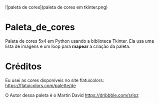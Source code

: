 ![paleta de cores](paleta de cores em tkinter.png)

# Paleta_de_cores
Paleta de cores 5x4 em Python usando a biblioteca Tkinter. Ela usa uma lista de imagens e um loop para __mapear__ a criação da paleta.

# Créditos
Eu usei as cores disponíveis no site flatuicolors:
https://flatuicolors.com/palette/de

O Autor dessa paleta é o Martin David
https://dribbble.com/srioz
